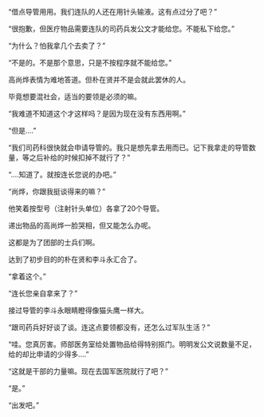 “借点导管用用。我们连队的人还在用针头输液。这有点过分了吧？”

“很抱歉，但医疗物品需要连队的司药兵发公文才能给您。不能私下给您。”

“为什么？怕我拿几个去卖了？”

“不是的。不是那个意思，只是不按程序就不能给您。”

高尚烨表情为难地答道。但朴在贤并不是会就此罢休的人。

毕竟想要混社会，适当的要领是必须的嘛。

“我难道不知道这个才这样吗？是因为现在没有东西用啊。”

“但是....”

“我们司药科很快就会申请导管的。我只是想先拿去用而已。记下我拿走的导管数量，等之后补给的时候扣掉不就行了？”

“....知道了。就按连长您说的办吧。”

“尚烨，你跟我挺谈得来的嘛？”

他笑着按型号（注射针头单位）各拿了20个导管。

递出物品的高尚烨一脸哭相，但又能怎么办呢。

这都是为了团部的士兵们啊。

达到了初步目的的朴在贤和李斗永汇合了。

“拿着这个。”

“连长您亲自拿来了？”

接过导管的李斗永眼睛瞪得像猫头鹰一样大。

“跟司药兵好好谈了谈。连这点要领都没有，还怎么过军队生活？”

“哇。您真厉害。师部医务室给处置物品给得特别抠门。明明发公文说数量不足，给的却比申请的少得多....”

“这就是干部的力量嘛。现在去国军医院就行了吧？”

“是。”

“出发吧。”